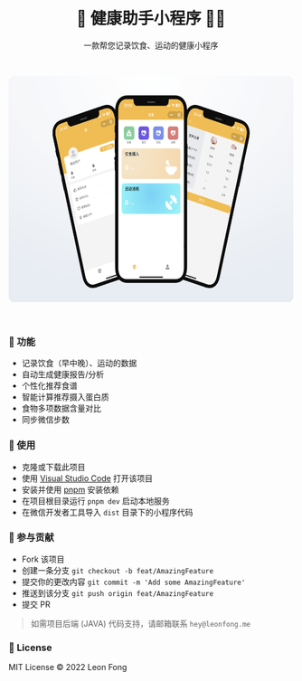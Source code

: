 <h1 align="center">🍎 健康助手小程序 🏃‍♂️</h1>
<p align="center">一款帮您记录饮食、运动的健康小程序</p>
<br/>
<p align='center'>
<img src='static/Group 1 (5) (1).png' height='400'/>
</p>
<br/>

### 🌟 功能
- 记录饮食（早中晚）、运动的数据 
- 自动生成健康报告/分析 
- 个性化推荐食谱 
- 智能计算推荐摄入蛋白质 
- 食物多项数据含量对比 
- 同步微信步数 

### 🚀 使用
- 克隆或下载此项目 
- 使用 [Visual Studio Code](https://code.visualstudio.com/) 打开该项目 
- 安装并使用 [pnpm](https://pnpm.io/) 安装依赖 
- 在项目根目录运行 `pnpm dev` 启动本地服务 
- 在微信开发者工具导入 `dist` 目录下的小程序代码 

### 👥 参与贡献
- Fork 该项目
- 创建一条分支 `git checkout -b feat/AmazingFeature`
- 提交你的更改内容 `git commit -m 'Add some AmazingFeature'`
- 推送到该分支 `git push origin feat/AmazingFeature`
- 提交 PR


> 如需项目后端 (JAVA) 代码支持，请邮箱联系 `hey@leonfong.me`


### 📝 License

MIT License © 2022 Leon Fong
